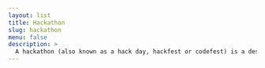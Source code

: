 ```yaml
---
layout: list
title: Hackathon
slug: hackathon
menu: false
description: >
  A hackathon (also known as a hack day, hackfest or codefest) is a design sprint-like event in which computer programmers and others involved in software development, including graphic designers, interface designers, project managers, and others, often including domain experts, collaborate intensively on software projects.
---
```

